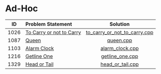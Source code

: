 # Ad-Hoc

|  ID  |      Problem Statement       |             Solution             |
|:----:|:-----------------------------|:--------------------------------:|
| 1026 | [To Carry or not to Carry][] | [to_carry_or_not_to_carry.cpp][] |
| 1087 | [Queen][]                    | [queen.cpp][]                    |
| 1103 | [Alarm Clock][]              | [alarm_clock.cpp][]              |
| 1216 | [Getline One][]              | [getline_one.cpp][]              |
| 1329 | [Head or Tail][]             | [head_or_tail.cpp][]             |

[To Carry or not to Carry]: https://www.urionlinejudge.com.br/judge/en/problems/view/1026
[Queen]:                    https://www.urionlinejudge.com.br/judge/en/problems/view/1087
[Alarm Clock]:              https://www.urionlinejudge.com.br/judge/en/problems/view/1103
[Getline One]:              https://www.urionlinejudge.com.br/judge/en/problems/view/1216
[Head or Tail]:             https://www.urionlinejudge.com.br/judge/en/problems/view/1329

[to_carry_or_not_to_carry.cpp]: to_carry_or_not_to_carry.cpp
[queen.cpp]:                    tda_rational.cpp
[alarm_clock.cpp]:              alarm_clock.cpp
[getline_one.cpp]:              getline_one.cpp
[head_or_tail.cpp]:             head_or_tail.cpp
